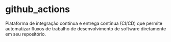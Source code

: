 # github_actions
Plataforma de integração contínua e entrega contínua (CI/CD) que permite automatizar fluxos de trabalho de desenvolvimento de software diretamente em seu repositório.
